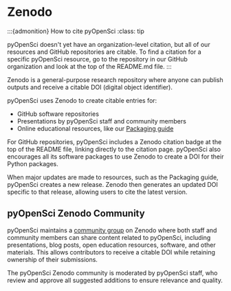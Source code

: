# Zenodo

:::{admonition} How to cite pyOpenSci
:class: tip

pyOpenSci doesn't yet have an organization-level citation, but all of our resources and GitHub repositories are citable. To find a citation for a specific pyOpenSci resource, go to the repository in our GitHub organization and look at the top of the README.md file.
:::

Zenodo is a general-purpose research repository where anyone can publish outputs and receive a citable DOI (digital object identifier).

pyOpenSci uses Zenodo to create citable entries for:

* GitHub software repositories
* Presentations by pyOpenSci staff and community members
* Online educational resources, like our [Packaging guide](https://www.pyopensci.org/python-package-guide/)

For GitHub repositories, pyOpenSci includes a Zenodo citation badge at the top of the README file, linking directly to the citation page. pyOpenSci also encourages all its software packages to use Zenodo to create a DOI for their Python packages.

When major updates are made to resources, such as the Packaging guide, pyOpenSci creates a new release. Zenodo then generates an updated DOI specific to that release, allowing users to cite the latest version.

## pyOpenSci Zenodo Community

pyOpenSci maintains a [community group](https://zenodo.org/communities/pyopensci?q=&l=list&p=1&s=10&sort=newest) on Zenodo where both staff and community members can share content related to pyOpenSci, including presentations, blog posts, open education resources, software, and other materials. This allows contributors to receive a citable DOI while retaining ownership of their submissions.

The pyOpenSci Zenodo community is moderated by pyOpenSci staff, who review and approve all suggested additions to ensure relevance and quality.
